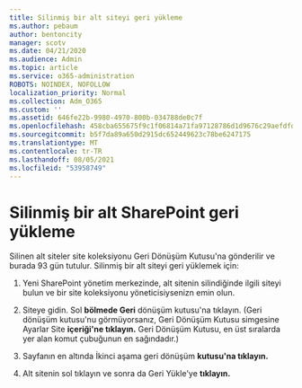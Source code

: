 ```yaml
---
title: Silinmiş bir alt siteyi geri yükleme
ms.author: pebaum
author: bentoncity
manager: scotv
ms.date: 04/21/2020
ms.audience: Admin
ms.topic: article
ms.service: o365-administration
ROBOTS: NOINDEX, NOFOLLOW
localization_priority: Normal
ms.collection: Adm_O365
ms.custom: ''
ms.assetid: 646fe22b-9980-4970-800b-034788de0c7f
ms.openlocfilehash: 458cba655675f9c1f06814a71fa97128786d1d9676c29aefdfd752c2d26917d2
ms.sourcegitcommit: b5f7da89a650d2915dc652449623c78be6247175
ms.translationtype: MT
ms.contentlocale: tr-TR
ms.lasthandoff: 08/05/2021
ms.locfileid: "53958749"
---
```

# <a name="restore-a-deleted-sharepoint-subsite"></a>Silinmiş bir alt SharePoint geri yükleme

Silinen alt siteler site koleksiyonu Geri Dönüşüm Kutusu'na gönderilir ve burada 93 gün tutulur. Silinmiş bir alt siteyi geri yüklemek için:
  
1. Yeni SharePoint yönetim merkezinde, alt sitenin silindiğinde ilgili siteyi bulun ve bir site koleksiyonu yöneticisiysenizn emin olun. 
    
2. Siteye gidin. Sol **bölmede Geri** dönüşüm kutusu'na tıklayın. (Geri dönüşüm kutusu'nu görmüyorsanız, Geri Dönüşüm Kutusu simgesine Ayarlar Site **içeriği'ne tıklayın.** Geri Dönüşüm Kutusu, en üst sıralarda yer alan komut çubuğunun en sağındadır.)
    
3. Sayfanın en altında İkinci aşama geri dönüşüm **kutusu'na tıklayın.**
    
4. Alt sitenin sol tıklayın ve sonra da Geri Yükle'ye **tıklayın.**
    

